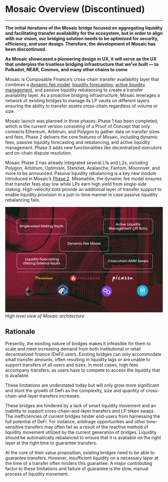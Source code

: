 # Mosaic Overview (Discontinued)

---

**The initial iterations of the Mosaic bridge focused on aggregating liquidity and facilitating transfer availability
for the ecosystem, but in order to align with our vision, our bridging solution needs to be optimized for security,
efficiency, and user design. Therefore, the development of Mosaic has been discontinued.**

**As Mosaic showcased a pioneering design in UX, it will serve as the UX that underpins the trustless bridging
infrastructure that we’ve built — to Polkadot, NEAR, Cosmos, and many other chains to come**

Mosaic is Composable Finance’s cross-chain transfer availability layer that combines a 
[dynamic fee model](https://medium.com/composable-finance/the-dynamic-fee-model-powering-mosaics-transfer-availability-layer-f91011309592), 
[liquidity forecasting](https://medium.com/composable-finance/liquidity-forecasting-in-mosaic-part-iv-machine-learning-based-methods-17e8f2e5de14), 
[active liquidity management](https://composablefi.medium.com/understanding-mosaics-active-management-e1894fc90a00), and 
passive liquidity rebalancing to create a transfer availability layer. As a proactive bridging infrastructure, 
Mosaic leverages a network of existing bridges to manage its LP vaults on different layers ensuring the ability to 
transfer assets cross-chain regardless of volume or size.

Mosaic launch was planned in three phases. Phase 1 has been completed, which is the current version consisting of a 
Proof of Concept that only connects Ethereum, Arbitrum, and Polygon to gather data on transfer sizes and fees. 
Phase 2 delivers the core features of Mosaic, including dynamic fees, passive liquidity forecasting and rebalancing, 
and active liquidity management. Phase 3 adds new functionalities like decentralized executors and on-chain dispute 
resolution. 

Mosaic Phase 2 has already integrated several L1s and L2s, including Polygon, Arbitrum, Optimism, Starknet, Avalanche, 
Fantom, Moonriver, and more to be announced. Passive liquidity rebalancing is a key new module introduced in Mosaic’s 
[Phase 2](https://medium.com/composable-finance/introducing-mosaic-phase-2-10d1bfe5f6f8). 
Meanwhile, the dynamic fee model ensures that transfer fees stay low while LPs earn high yield from single-side staking. 
High-velocity bots provide an additional layer of transfer support to enable liquidity provision in a just-in-time 
manner in case passive liquidity rebalancing fails.


![mosaic_architecture](../../static/img/products/mosaic/mosaic-architecture.png)
*High level view of Mosaic architecture*


## Rationale

Presently, the existing nature of bridges makes it infeasible for them to scale and meet increasing demand from both 
institutional or retail decentralized finance (DeFi) users. Existing bridges can only accommodate small transfer amounts, 
often resulting in liquidity lags or are unable to support transfers of all users and sizes. 
In most cases, high fees accompany transfers, as users have to compete to access the liquidity that is available. 

These limitations are understated today but will only grow more significant and stunt the growth of DeFi as the 
complexity, size and quantity of cross-chain-and-layer transfers increases.

These bridges are hindered by a lack of smart liquidity movement and an inability to support cross-chain-and-layer 
transfers and LP token swaps. The inefficiencies of current bridges hinder end-users from harnessing the full potential 
of DeFi. For instance, arbitrage opportunities and other time-sensitive transfers may often fail as a result of the 
reactive method of liquidity movement utilized by the current generation of bridges. Liquidity should be automatically 
rebalanced to ensure that it is available on the right layer at the right time to guarantee transfers.

At the core of their value proposition, existing bridges need to be able to guarantee transfers. However, insufficient 
liquidity on a necessary layer at the time of a transfer often hinders this guarantee. A major contributing factor to 
these limitations and failure of guarantee is the slow, manual process of liquidity movement.

